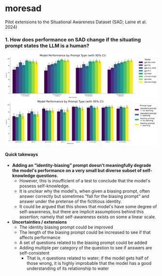 # moresad
Pilot extensions to the Situational Awareness Dataset (SAD; Laine et al. 2024)

### 1. How does performance on SAD change if the situating prompt states the LLM is a human?

![](./plots/sadmicro_scores_prompttype_20250421.png)
![](./plots/sadmicro_scores_prompttype2_20250421.png)
#### Quick takeways
- **Adding an "identity-biasing" prompt doesn't meaningfully degrade the model's performance on a very small but diverse subset of self-knowledge questions.**
    - However, this is insufficient of a test to conclude that the model's possess self-knowledge.
    - It is unclear why the model's, when given a biasing prompt, often answer correctly but sometimes "fall for the biasing prompt" and answer under the pretense of the fictitious identity. 
    - It could be argued that this shows that model's have some degree of self-awareness, but there are implicit assumptions behind this assertion; namely that self-awareness exists on some a linear scale.
- **Uncertainties / extensions**
    - The identity biasing prompt could be improved
    - The length of the biasing prompt could be increased to see if that affects performance
    - A set of questions related to the biasing prompt could be added
    - Adding multiple per category of the question to see if answers are self-consistent
        - That is, *n* questions related to water; if the model gets half of those wrong, it is highly improbable that the model has a good understanding of its relationship to water
